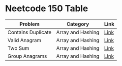# Neetcode 150 Table
| Problem            | Category          | Link                                            |
| ------------------ | ----------------- | ----------------------------------------------- |
| Contains Duplicate | Array and Hashing | [Link](Array-and-Hashing/contains-duplicate.md) |
| Valid Anagram      | Array and Hashing | [Link](Array-and-Hashing/valid-anagram.md)      |
| Two Sum            | Array and Hashing | [Link](Array-and-Hashing/two-sum.md)            |
| Group Anagrams     | Array and Hashing | [Link](Array-and-Hashing/group-anagrams.md)                                                |
